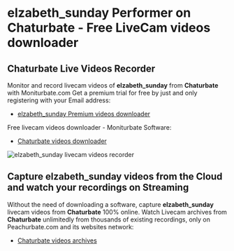 # elzabeth_sunday Performer on Chaturbate - Free LiveCam videos downloader

## Chaturbate Live Videos Recorder

Monitor and record livecam videos of **elzabeth_sunday** from **Chaturbate** with Moniturbate.com
Get a premium trial for free by just and only registering with your Email address:
* [elzabeth_sunday Premium videos downloader](https://moniturbate.com/request-demo-licence-key.html)

Free livecam videos downloader - Moniturbate Software:
* [Chaturbate videos downloader](https://moniturbate.com/moniturbate-download-software.html)

![elzabeth_sunday livecam videos recorder](https://peachurnet.com/templates/moniturbate-software.png)


## Capture elzabeth_sunday videos from the Cloud and watch your recordings on Streaming

Without the need of downloading a software, capture **elzabeth_sunday** livecam videos from **Chaturbate** 100% online.
Watch Livecam archives from **Chaturbate** unlimitedly from thousands of existing recordings, only on Peachurbate.com and its websites network:
* [Chaturbate videos archives](https://peachurnet.com/)